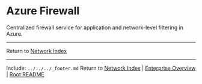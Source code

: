 ﻿---
Last Reviewed: 2025-09-04
Tags: firewall, azure, security
---
# Azure Firewall

Centralized firewall service for application and network-level filtering in Azure.

---
Return to [Network Index](../_index.md)

---
Include: `../../../_footer.md`
Return to [Network Index](../_index.md) | [Enterprise Overview](../_index.md) | [Root README](../../README.md)
